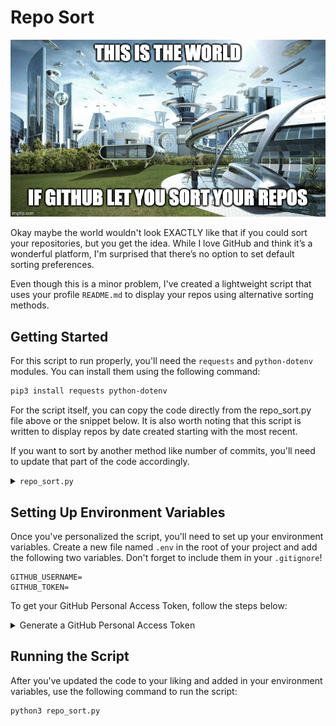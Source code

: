 # Repo Sort

![Repo Sort Banner](./assets/RS_meme1.jpg)

Okay maybe the world wouldn't look EXACTLY like that if you could sort your repositories, but you get the idea. While I love GitHub and think it’s a wonderful platform, I'm surprised that there’s no option to set default sorting preferences.

Even though this is a minor problem, I've created a lightweight script that uses your profile `README.md` to display your repos using alternative sorting methods.

## Getting Started

For this script to run properly, you'll need the `requests` and `python-dotenv` modules. You can install them using the following command:

```bash
pip3 install requests python-dotenv
```

For the script itself, you can copy the code directly from the repo_sort.py file above or the snippet below. It is also worth noting that this script is written to display repos by date created starting with the most recent.

If you want to sort by another method like number of commits, you'll need to update that part of the code accordingly.

<details>
<summary><code>repo_sort.py</code></summary>

```python
import requests
from operator import itemgetter
import os
from dotenv import load_dotenv
import subprocess

load_dotenv()

username = os.getenv("GITHUB_USERNAME")
token = os.getenv("GITHUB_TOKEN")

url = f"https://api.github.com/users/{username}/repos"

all_repos = []
page = 1
per_page = 30

language_colors = {
    "HTML": "🟠",
    "CSS": "🟣",
    "JavaScript": "🟡",
    "TypeScript": "🔵",
    "Python": "🔵",
    "PHP": "🟣",
    "C++": "🔴",
    "C#": "🟢",
    "C": "⚪️"
}

# Fetch all repos
while True:
    response = requests.get(
        f"{url}?page={page}&per_page={per_page}",
        auth=(username, token)
    )
    if response.status_code == 200:
        repos = response.json()
        if repos:
            all_repos.extend(repos)
            page += 1
        else:
            break
    else:
        print(f"Failed to fetch repositories: {response.status_code}")
        break

# Sort repos by date created
sorted_repos = sorted(all_repos, key=itemgetter('created_at'), reverse=True)

# Build main README content
readme_content = """
<a name="top"></a>

# Hi, I'm Sean 👋

<table>
<tr>
<td>
I have a demonstrated proficiency in software development, with a proven track record of delivering high-quality solutions from ideation to deployment. My expertise includes developing and optimizing web applications, enhancing data pipelines, and implementing analytics to generate actionable insights. I possess a deep understanding of full-stack development, particularly in Python, JavaScript, React.js, and database management. My polished communication skills enable me to effectively articulate complex technical strategies.
</td>
</tr>
</table>

### Skills/Tools:

![My Skills](https://skillicons.dev/icons?i=js,react,express,mongodb,nodejs,nextjs,threejs,tailwind,python,django,flask,postgres,postman,vercel,git)

### [Skip to Contributions](#contributions)

### Repositories sorted by date created:
"""

# Calculate pagination details
repos_per_page = 30
total_pages = (len(sorted_repos) + repos_per_page - 1) // repos_per_page

# Loop through each page of repositories
for page_num in range(total_pages):
    current_page = page_num + 1

    # Create anchor tags
    readme_content += f'<a name="page{current_page}"></a>\n'

    # Build the page headline
    page_links = []
    for i in range(1, total_pages + 1):
        if i == current_page:
            # Current page is plain text (no link)
            page_links.append(f"{i}")
        else:
            # Other pages are links
            page_links.append(f"[{i}](#page{i})")

    heading_line = " • ".join(page_links)
    readme_content += f"## Page {heading_line}\n\n"

    start_index = page_num * repos_per_page
    end_index = start_index + repos_per_page
    page_repos = sorted_repos[start_index:end_index]

    # Add each repo
    for index, repo in enumerate(page_repos):
        formatted_date = repo['created_at'][:10]
        year, month, day = formatted_date.split('-')
        formatted_date = f"{month}-{day}-{year}"

        language = repo['language']
        language_color = language_colors.get(language, "")

        # Handle fork info
        if repo['fork']:
            if 'parent' not in repo:
                repo_details_url = repo['url']
                repo_details_response = requests.get(repo_details_url, auth=(username, token))
                if repo_details_response.status_code == 200:
                    repo_details = repo_details_response.json()
                    if 'parent' in repo_details:
                        parent = repo_details['parent']['full_name']
                        fork_info = f"🍴 Forked from [{parent}](https://github.com/{parent})"
                    else:
                        fork_info = "🍴 Forked from unknown"
                else:
                    print(f"Failed to fetch parent details: {repo_details_response.status_code}")
                    fork_info = "🍴 Forked from unknown"
            else:
                parent = repo['parent']['full_name']
                fork_info = f"🍴 Forked from [{parent}](https://github.com/{parent})"
        else:
            fork_info = ""

        readme_content += f"### [{repo['name']}]({repo['html_url']})\n"
        readme_content += f"{language_color} {language} • Created on {formatted_date}  \n{fork_info}\n\n"

        # Add a separator if it's not the last repo on the page
        if index < len(page_repos) - 1:
            readme_content += "---\n\n"

# Final anchors and closing sections
readme_content += "\n<a name='contributions'></a>\n"
readme_content += """
### [Back to Top](#top)
"""

# Write the README file
with open("README.md", "w") as readme_file:
    readme_file.write(readme_content)

print("README.md updated with custom heading pagination and repository listings.")

# Git commit & push
subprocess.run(["git", "add", "README.md"], check=True)
subprocess.run(["git", "commit", "-m", "Update README with new pagination format"], check=True)
subprocess.run(["git", "push"], check=True)

print("Changes committed and pushed to GitHub.")
```

</details>

## Setting Up Environment Variables

Once you've personalized the script, you'll need to set up your environment variables. Create a new file named `.env` in the root of your project and add the following two variables. Don't forget to include them in your `.gitignore`!

```env
GITHUB_USERNAME=
GITHUB_TOKEN=
```

To get your GitHub Personal Access Token, follow the steps below:

<details>
<summary>Generate a GitHub Personal Access Token</summary>

1. Log in to your **GitHub** account.
2. Click on your **profile picture**, then select **Settings** from the dropdown menu.
3. On the left-hand sidebar, scroll down and click on **Developer settings**.
4. Under **Developer settings**, click on **Personal access tokens**.
5. Select **Tokens (classic)**.
6. Click **Generate new token**.
7. Set the **token name**, select the `repo` and `read:user` **permissions**, and finally click **Generate token**.
8. Copy the token immediately as you won’t be able to view it again later.

</details>

## Running the Script

After you've updated the code to your liking and added in your environment variables, use the following command to run the script:

```bash
python3 repo_sort.py
```